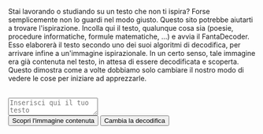 <html>
<body>

Stai lavorando o studiando su un testo che non ti ispira? Forse semplicemente non lo guardi nel modo giusto. Questo sito potrebbe aiutarti a trovare l'ispirazione. Incolla qui il testo, qualunque cosa sia (poesie, procedure informatiche, formule matematiche, ...) e avvia il FantaDecoder. Esso elaborerà il testo secondo uno dei suoi algoritmi di decodifica, per arrivare infine a un'immagine ispirazionale. In un certo senso, tale immagine era già contenuta nel testo, in attesa di essere decodificata e scoperta. Questo dimostra come a volte dobbiamo solo cambiare il nostro modo di vedere le cose per iniziare ad apprezzarle.
<br>
<br>
<textarea id="text" placeholder="Inserisci qui il tuo testo"></textarea>
<br>
<button onclick="myFunction()">Scopri l'immagine contenuta</button>
<button>Cambia la decodifica</button>
<p id="demo"></p>

<script>
function myFunction() {
  var x = document.getElementById("myText").value;
  document.getElementById("demo").innerHTML = "<img src=\"butterfly-142506_1280.jpg\"> <br> <button>Mostra passaggi di decodifica</button>" + x;
}
</script>

</body>
</html>
